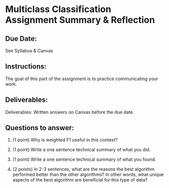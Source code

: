 Multiclass Classification Assignment Summary & Reflection
========

Due Date: 
-----
See Syllabus & Canvas    

Instructions:
-----

The goal of this part of the assignment is to practice communicating your work.

Deliverables:
-----

Deliverables: Written answers on Canvas before the due date.

Questions to answer:
-------

1) (1 point) Why is weighted F1 useful in this context?

2) (1 point) Write a one sentence technical summary of what you did.   

3) (1 point) Write a one sentence technical summary of what you found.   

4) (2 points) In 2-3 sentences, what are the reasons the best algorithm performed better than the other algorithms? In other words, what unique aspects of the best algorithm are beneficial for this type of data?


